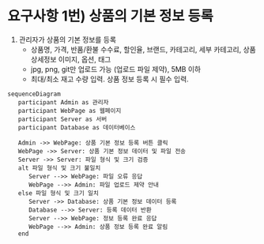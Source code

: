 # 요구사항 1번) 상품의 기본 정보 등록

1. 관리자가 상품의 기본 정보를 등록
    - 상품명, 가격, 반품/환불 수수료, 할인율, 브랜드, 카테고리, 세부 카테고리, 상품 상세정보 이미지, 옵션, 태그
    - jpg, png, git만 업로드 가능 (업로드 파일 제약), 5MB 이하
    - 최대/최소 재고 수량 입력. 상품 정보 등록 시 필수 입력.

```mermaid
sequenceDiagram
   participant Admin as 관리자
   participant WebPage as 웹페이지
   participant Server as 서버
   participant Database as 데이터베이스

   Admin ->> WebPage: 상품 기본 정보 등록 버튼 클릭
   WebPage ->> Server: 상품 기본 정보 데이터 및 파일 전송
   Server ->> Server: 파일 형식 및 크기 검증
   alt 파일 형식 및 크기 불일치
      Server -->> WebPage: 파일 오류 응답
      WebPage -->> Admin: 파일 업로드 제약 안내
   else 파일 형식 및 크기 일치
      Server ->> Database: 상품 기본 정보 데이터 등록
      Database -->> Server: 등록 데이터 반환
      Server -->> WebPage: 정보 등록 완료 응답
      WebPage -->> Admin: 상품 정보 등록 완료 알림
   end
```